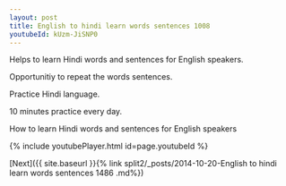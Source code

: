 ```yaml
---
layout: post
title: English to hindi learn words sentences 1008 
youtubeId: kUzm-JiSNP0
---
```

 
 
Helps to learn Hindi words and sentences for English speakers.

Opportunitiy to repeat the words sentences. 

Practice Hindi language. 
 
10 minutes practice every day. 
 
How to learn Hindi words and sentences for English speakers 
 
{% include youtubePlayer.html id=page.youtubeId %}
 
 
[Next]({{ site.baseurl }}{% link  split2/_posts/2014-10-20-English to hindi learn words sentences 1486 .md%})
 
